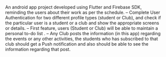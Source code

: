 An android app project developed using Flutter and Firebase SDK, reminding the users about their work as per the schedule.
– Complete User Authentication for two different profile types (student or Club), and check if the particular user is a student or a club and show the appropriate screens or details.
– First feature, users (Student or Club) will be able to maintain a personal to-do list . – Any Club posts the information (in this app) regarding the events or any other activities, the students who has subscribed to that club should get a Push notification and also should be able to see the information regarding that post.
